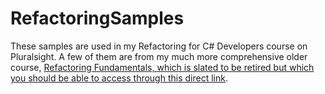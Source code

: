 # RefactoringSamples

These samples are used in my Refactoring for C# Developers course on Pluralsight. A few of them are from my much more comprehensive older course, [Refactoring Fundamentals, which is slated to be retired but which you should be able to access through this direct link](https://www.pluralsight.com/courses/refactoring-fundamentals).
